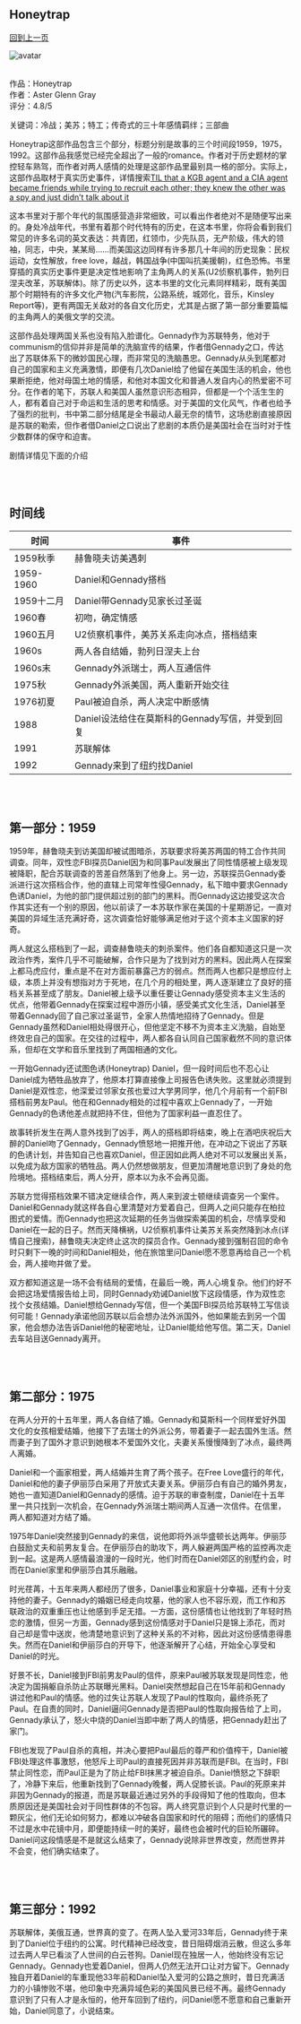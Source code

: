 ## Honeytrap
[回到上一页](https://boheme13.github.io/Reviews/)  &nbsp;&nbsp;

![avatar](https://townsquare.media/site/442/files/2015/06/The-Man-From-UNCLE-trailer.jpg)
<br>
<br>

作品：Honeytrap <br>
作者：Aster Glenn Gray <br>
评分：4.8/5 <br>

关键词：冷战；美苏；特工；传奇式的三十年感情羁绊；三部曲 <br>

Honeytrap这部作品包含三个部分，标题分别是故事的三个时间段1959，1975，1992。这部作品我感觉已经完全超出了一般的romance。作者对于历史题材的掌控轻车熟驾，而作者对两人感情的处理是这部作品里最别具一格的部分。实际上，这部作品取材于真实历史事件，详情搜索[TIL that a KGB agent and a CIA agent became friends while trying to recruit each other; they knew the other was a spy and just didn’t talk about it](https://www.reddit.com/r/todayilearned/comments/se33t4/til_that_a_kgb_agent_and_a_cia_agent_became/)

这本书里对于那个年代的氛围感营造非常细致，可以看出作者绝对不是随便写出来的。身处冷战年代，书里有着那个时代特有的历史，在这本书里，你将会看到我们常见的许多名词的英文表达：共青团，红领巾，少先队员，无产阶级，伟大的领袖，同志，中央，某某局……而美国这边同样有许多那几十年间的历史现象：民权运动，女性解放，free love，越战，韩国战争(中国叫抗美援朝)，红色恐怖。书里穿插的真实历史事件更是决定性地影响了主角两人的关系(U2侦察机事件，勃列日涅夫改革，苏联解体)。除了历史以外，这本书里的文化元素同样精彩，既有美国那个时期特有的许多文化产物(汽车影院，公路系统，城郊化，音乐，Kinsley Report等)，更有两国无关敌对的各自文化历史，尤其是占据了第一部分重要篇幅的主角两人的美俄文学的交流。

这部作品处理两国关系也没有陷入脸谱化。Gennady作为苏联特务，他对于communism的信仰并非是简单的洗脑宣传的结果，作者借Gennady之口，传达出了苏联体系下的微妙国民心理，而非常见的洗脑愚忠。Gennady从头到尾都对自己的国家和主义充满激情，即便有几次Daniel给了他留在美国生活的机会，他也果断拒绝，他对母国土地的情感，和他对本国文化和普通人发自内心的热爱密不可分。在作者的笔下，苏联人和美国人虽然意识形态相异，但都是一个个活生生的人，都有着自己对于命运和生活的思考和情感。对于美国的文化风气，作者也给予了强烈的批判，书中第二部分结尾是全书最动人最无奈的情节，这场悲剧直接原因是苏联的勒索，但作者借Daniel之口说出了悲剧的本质仍是美国社会在当时对于性少数群体的保守和迫害。


剧情详情见下面的介绍

<br>
<br>

## 时间线
| 时间 | 事件 |
| --- | ----------- |
|  1959秋季  | 赫鲁晓夫访美遇刺  |
|  1959-1960  | Daniel和Gennady搭档 |
|  1959十二月  | Daniel带Gennady见家长过圣诞 |
|  1960春  | 初吻，确定情感 |
| 1960五月  | U2侦察机事件，美苏关系走向冰点，搭档结束 |
|  1960s  | 两人各自结婚，勃列日涅夫上台 |
|  1960s末  | Gennady外派瑞士，两人互通信件 |
|  1975秋  | Gennady外派美国，两人重新开始交往 |
|  1976初夏  | Paul被迫自杀，两人决定中断感情 |
|  1988  | Daniel设法给住在莫斯科的Gennady写信，并受到回复 |
|  1991  | 苏联解体 |
|  1992  | Gennady来到了纽约找Daniel |


<br>
<br>





## 第一部分：1959
1959年，赫鲁晓夫到访美国却被试图暗杀，苏联要求将美苏两国的特工合作共同调查。同年，双性恋FBI探员Daniel因为和同事Paul发展出了同性情感被上级发现被降职，配合苏联调查的苦差自然落到了他身上。另一边，苏联探员Gennady委派进行这次搭档合作，他的直辖上司常年性侵Gennady，私下暗中要求Gennady色诱Daniel，为他的部门提供超过别的部门的黑料。而Gennady这边接受这次合作其实还有一个别的原因，他以前读了一本苏联作家在美国的十星期游记，一直对美国的异域生活充满好奇，这次调查恰好能够满足他对于这个资本主义国家的好奇。

两人就这么搭档到了一起，调查赫鲁晓夫的刺杀案件。他们各自都知道这只是一次政治作秀，案件几乎不可能破解，合作只是为了找到对方的黑料。因此两人在探案上都马虎应付，重点是不在对方面前暴露己方的弱点。然而两人也都只是想应付上级，本质上并没有想指对方于死地，在几个月的相处里，两人逐渐建立了良好的搭档关系甚至成了朋友。Daniel被上级予以重任要让Gennady感受资本主义生活的优点，他带着Gennady在探案过程中游历小镇，感受美式文化生活，Daniel甚至带着Gennady回了自己家过圣诞节，全家人热情地招待了Gennady。但是Gennady虽然和Daniel相处得很开心，但他坚定不移不为资本主义洗脑，自始至终效忠自己的国家。在交往的过程中，两人都各自认同自己国家截然不同的意识体系，但却在文学和音乐里找到了两国相通的文化。

一开始Gennady还试图色诱(Honeytrap) Daniel，但一段时间后也不忍心让Daniel成为牺牲品放弃了，他原本打算直接像上司报告色诱失败。这里就必须提到Daniel是双性恋，他深爱过邻家女孩也爱过大学男同学，他几个月前有一个前FBI搭档前男友Paul。他在和Gennady相处的过程中喜欢上Gennady了，一开始Gennady的色诱他差点就把持不住，但他为了国家利益一直忍住了。

故事转折发生在两人意外找到了凶手，两人的搭档即将结束，晚上在酒吧庆祝后大醉的Daniel吻了Gennady，Gennady愤怒地一把推开他，在冲动之下说出了苏联的色诱计划，并告知自己也喜欢Daniel，但正因如此两人绝对不可以发展出关系，以免成为敌方国家的牺牲品。两人仍然想做朋友，但更加清醒地意识到了身处的危险境地。搭档结束后，两人分开，原本以为永不会再见面。

苏联方觉得搭档效果不错决定继续合作，两人来到波士顿继续调查另一个案件。Daniel和Gennady就这样各自心里清楚对方爱着自己，但两人之间只能存在柏拉图式的爱情。而Gennady也把这次延期的任务当做探索美国的机会，尽情享受和Daniel在一起的日子。然而天降横祸，U2侦察机事件让美苏关系突然降到冰点(详情自己搜索)，赫鲁晓夫决定终止这次的探员合作。Gennady接到强制召回的命令时只剩下一晚的时间和Daniel相处，他在旅馆里问Daniel愿不愿意再给自己一个机会，两人接吻并做了爱。

双方都知道这是一场不会有结局的爱情，在最后一晚，两人心境复杂。他们约好不会把这场爱情报告给上司，同时Gennady劝诫Daniel放下这段情感，作为双性恋找个女孩结婚。Daniel想给Gennady写信，但一个美国FBI探员给苏联特工写信谈何可能！Gennady承诺他回苏联以后会想办法外派国外，他如果能去到另一个国家，他会想办法告诉Daniel他的秘密地址，让Daniel能给他写信。第二天，Daniel去车站目送Gennady离开。

<br>
<br>



## 第二部分：1975
在两人分开的十五年里，两人各自结了婚。Gennady和莫斯科一个同样爱好外国文化的女孩相爱结婚，他接下了去瑞士的外派公务，带着妻子一起去国外生活。然而妻子到了国外才意识到她根本不爱国外文化，夫妻关系慢慢降到了冰点，最终两人离婚。

Daniel和一个画家相爱，两人结婚并生育了两个孩子。在Free Love盛行的年代，Daniel和他的妻子伊丽莎白采用了开放式夫妻关系。伊丽莎白有自己的婚外男友，她也一直知道Daniel和Gennady的感情。迫于苏联的审查制度，Daniel在十五年里一共只找到一次机会，在Gennady外派瑞士期间两人互通一次信件。在信里，两人都知道对方结了婚。

1975年Daniel突然接到Gennady的来信，说他即将外派华盛顿长达两年。伊丽莎白鼓励丈夫和前男友复合。在伊丽莎白的助攻下，两人躲避两国严格的监控再次走到一起。这是两人感情最浪漫的一段时光，他们时而在Daniel郊区的别墅约会，时而在Daniel家里和伊丽莎白其乐融融。

时光荏苒，十五年来两人都经历了很多，Daniel事业和家庭十分幸福，还有十分支持他的妻子。Gennady的婚姻已经走向坟墓，他的家人也不容乐观，而工作和苏联政治的双重重压也让他感到手足无措。一方面，这份感情也让他找到了年轻时热恋的激情，但另一方面，Gennady感到这份情感对于Daniel只是锦上添花，而对自己却是雪中送炭，他清楚地意识到了这种关系的不对称，因此对这份感情患得患失。然而在Daniel和伊丽莎白的开导下，他逐渐解开了心结，开始全心享受和Daniel的时光。

好景不长，Daniel接到FBI前男友Paul的信件，原来Paul被苏联发现是同性恋，他决定为国捐躯自杀防止苏联曝光黑料。Daniel突然想起自己在15年前和Gennady讲过他和Paul的情感。他的过失让苏联人发现了Paul的性取向，最终杀死了Paul。在自责的同时，Daniel逼问Gennady是否把Paul的性取向报告给了上司，Gennady承认了，怒火中烧的Daniel当即中断了两人的情感，把Gennady赶出了家门。

FBI也发现了Paul自杀的真相，并决心要把Paul最后的尊严和价值榨干，Daniel被FBI处理这件事激怒，他怒斥上司Paul的直接死因并非苏联而是FBI。在当时，FBI禁止同性恋，而Paul正是为了防止给FBI抹黑才被迫自杀。Daniel愤怒之下辞职了，冷静下来后，他重新找到了Gennady晚餐，两人促膝长谈。Paul的死原来并非因为Gennady的报道，而是苏联最近通过另外的手段得知了他的性取向，但本质原因还是美国社会对于同性群体的不包容。两人终究意识到个人只是时代里的一颗灰尘，他们无论如何努力，都难以冲破各自国家和时代的阻碍；而他们的感情只不过是水中花镜中月，即便能持续一时的美好，最终也会被时代的巨轮所碾碎。Daniel问这段情感是不是就这么结束了，Gennady说除非世界改变，然而世界并不会变，他们确实结束了。


<br>
<br>


## 第三部分：1992
苏联解体，美俄互通，世界真的变了。在两人坠入爱河33年后，Gennady终于来到了Daniel位于纽约的公寓。时代精神已经改变，昔日阻碍烟消云散，但这么多年过去两人早已看淡了人世间的白云苍狗。Daniel现在独居一人，他始终没有忘记Gennady。Gennady也爱着Daniel，但两人仍然无法开口让对方留下。Gennady独自开着Daniel的车重现他33年前和Daniel坠入爱河的公路之旅时，昔日充满活力的小镇惨败不堪，他印象中充满异域色彩的美国风景已经不再。最终Gennady意识到了只有人才是永恒的，他开车回到了纽约，问Daniel愿不愿意和自己重新开始，Daniel同意了，小说结束。